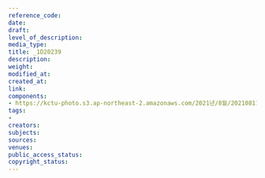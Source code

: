 ```yaml
---
reference_code: 
date: 
draft: 
level_of_description: 
media_type: 
title: _1D20239
description: 
weight: 
modified_at: 
created_at: 
link: 
components:
- https://kctu-photo.s3.ap-northeast-2.amazonaws.com/2021년/8월/20210811_양경수+위원장+영장실질심사에+대한+민주노총+입장발표+기자회견/_1D20239.jpg
tags:
- 
creators: 
subjects: 
sources: 
venues: 
public_access_status: 
copyright_status: 
---
```

